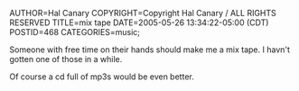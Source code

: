 AUTHOR=Hal Canary
COPYRIGHT=Copyright Hal Canary / ALL RIGHTS RESERVED
TITLE=mix tape
DATE=2005-05-26 13:34:22-05:00 (CDT)
POSTID=468
CATEGORIES=music;

Someone with free time on their hands should make me a mix tape. I havn't gotten one of those in a while.

Of course a cd full of mp3s would be even better.

